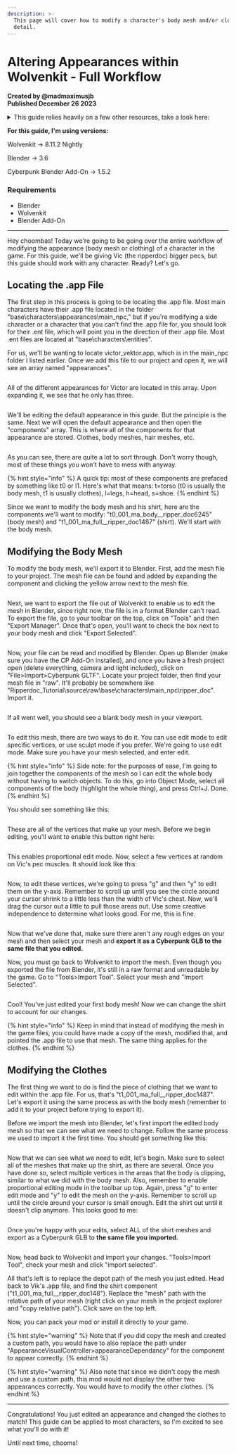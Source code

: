 ```yaml
---
description: >-
  This page will cover how to modify a character's body mesh and/or clothes, in
  detail.
---
```


# Altering Appearances within Wolvenkit - Full Workflow

**Created by @madmaximusjb**\
**Published December 26 2023**

<details>

<summary>This guide relies heavily on a few other resources, take a look here:</summary>

[Appearances: change the looks](https://wiki.redmodding.org/cyberpunk-2077-modding/for-mod-creators/modding-guides/npcs/appearances-change-the-looks#wait-this-isnt-what-i-want)\
[Creating a Mod](https://wiki.redmodding.org/wolvenkit/getting-started/creating-a-mod)\
[Exporting Characters to Blender](https://wiki.redmodding.org/wolvenkit/modding-community/exporting-to-blender)\
[Refit Clothes Easily](https://youtu.be/RK3AAfOHh40?si=2LWG72v\_aVHjhr2b)

</details>

**For this guide, I'm using versions:**

Wolvenkit -> 8.11.2 Nightly

Blender -> 3.6

Cyberpunk Blender Add-On -> 1.5.2

### Requirements

* Blender
* Wolvenkit
* Blender Add-On

***

Hey choombas! Today we're going to be going over the entire workflow of modifying the appearance (body mesh or clothing) of a character in the game. For this guide, we'll be giving Vic (the ripperdoc) bigger pecs, but this guide should work with any character. Ready? Let's go.

## Locating the .app File

The first step in this process is going to be locating the .app file. Most main characters have their .app file located in the folder "base\characters\appearances\main\_npc," but if you're modifying a side character or a character that you can't find the .app file for, you should look for their .ent file, which will point you in the direction of their .app file. Most .ent files are located at "base\characters\entities".

For us, we'll be wanting to locate victor\_vektor.app, which is in the main\_npc folder I listed earlier. Once we add this file to our project and open it, we will see an array named "appearances".

<figure><img src="../../../.gitbook/assets/image (194).png" alt=""><figcaption></figcaption></figure>

All of the different appearances for Victor are located in this array. Upon expanding it, we see that he only has three.

<figure><img src="../../../.gitbook/assets/image (195).png" alt=""><figcaption></figcaption></figure>

We'll be editing the default appearance in this guide. But the principle is the same. Next we will open the default appearance and then open the "components" array. This is where all of the components for that appearance are stored. Clothes, body meshes, hair meshes, etc.&#x20;

<figure><img src="../../../.gitbook/assets/image (196).png" alt=""><figcaption></figcaption></figure>

As you can see, there are quite a lot to sort through. Don't worry though, most of these things you won't have to mess with anyway.

{% hint style="info" %}
A quick tip: most of these components are prefaced by something like t0 or l1. Here's what that means: t=torso (t0 is usually the body mesh, t1 is usually clothes), l=legs, h=head, s=shoe.
{% endhint %}

Since we want to modify the body mesh and his shirt, here are the components we'll want to modify: "t0\_001\_ma\_body\_\_ripper\_doc6245" (body mesh) and "t1\_001\_ma\_full\_\_ripper\_doc1487" (shirt). We'll start with the body mesh.

## Modifying the Body Mesh

To modify the body mesh, we'll export it to Blender. First, add the mesh file to your project. The mesh file can be found and added by expanding the component and clicking the yellow arrow next to the mesh file.

<figure><img src="../../../.gitbook/assets/image (197).png" alt=""><figcaption></figcaption></figure>

Next, we want to export the file out of Wolvenkit to enable us to edit the mesh in Blender, since right now, the file is in a format Blender can't read. To export the file, go to your toolbar on the top, click on "Tools" and then "Export Manager". Once that's open, you'll want to check the box next to your body mesh and click "Export Selected".

<figure><img src="../../../.gitbook/assets/image (198).png" alt=""><figcaption></figcaption></figure>

Now, your file can be read and modified by Blender. Open up Blender (make sure you have the CP Add-On installed), and once you have a fresh project open (delete everything, camera and light included), click on "File>Import>Cyberpunk GLTF". Locate your project folder, then find your mesh file in "raw". It'll probably be somewhere like "Ripperdoc\_Tutorial\source\raw\base\characters\main\_npc\ripper\_doc". Import it.

<figure><img src="../../../.gitbook/assets/image (199).png" alt=""><figcaption></figcaption></figure>

If all went well, you should see a blank body mesh in your viewport.

<figure><img src="../../../.gitbook/assets/image (200).png" alt=""><figcaption></figcaption></figure>

To edit this mesh, there are two ways to do it. You can use edit mode to edit specific vertices, or use sculpt mode if you prefer. We're going to use edit mode. Make sure you have your mesh selected, and enter edit.&#x20;

{% hint style="info" %}
Side note: for the purposes of ease, I'm going to join together the components of the mesh so I can edit the whole body without having to switch objects. To do this, go into Object Mode, select all components of the body (highlight the whole thing), and press Ctrl+J. Done.
{% endhint %}

You should see something like this:

<figure><img src="../../../.gitbook/assets/image (201).png" alt=""><figcaption></figcaption></figure>

These are all of the vertices that make up your mesh. Before we begin editing, you'll want to enable this button right here:

<figure><img src="../../../.gitbook/assets/image (202).png" alt=""><figcaption></figcaption></figure>

This enables proportional edit mode. Now, select a few vertices at random on Vic's pec muscles. It should look like this:

<figure><img src="../../../.gitbook/assets/image (203).png" alt=""><figcaption></figcaption></figure>

Now, to edit these vertices, we're going to press "g" and then "y" to edit them on the y-axis. Remember to scroll up until you see the circle around your cursor shrink to a little less than the width of Vic's chest. Now, we'll drag the cursor out a little to pull those areas out. Use some creative independence to determine what looks good. For me, this is fine.

<figure><img src="../../../.gitbook/assets/image (204).png" alt=""><figcaption></figcaption></figure>

Now that we've done that, make sure there aren't any rough edges on your mesh and then select your mesh and **export it as a Cyberpunk GLB to the same file that you edited.**

Now, you must go back to Wolvenkit to import the mesh. Even though you exported the file from Blender, it's still in a raw format and unreadable by the game. Go to "Tools>Import Tool". Select your mesh and "Import Selected".

<figure><img src="../../../.gitbook/assets/image (205).png" alt=""><figcaption></figcaption></figure>

Cool! You've just edited your first body mesh! Now we can change the shirt to account for our changes.

{% hint style="info" %}
Keep in mind that instead of modifying the mesh in the game files, you could have made a copy of the mesh, modified that, and pointed the .app file to use that mesh. The same thing applies for the clothes.
{% endhint %}

## Modifying the Clothes

The first thing we want to do is find the piece of clothing that we want to edit within the .app file. For us, that's "t1\_001\_ma\_full\_\_ripper\_doc1487". Let's export it using the same process as with the body mesh (remember to add it to your project before trying to export it).

Before we import the mesh into Blender, let's first import the edited body mesh so that we can see what we need to change. Follow the same process we used to import it the first time. You should get something like this:

<figure><img src="../../../.gitbook/assets/image (206).png" alt=""><figcaption></figcaption></figure>

Now that we can see what we need to edit, let's begin. Make sure to select all of the meshes that make up the shirt, as there are several. Once you have done so, select multiple vertices in the areas that the body is clipping, similar to what we did with the body mesh. Also, remember to enable proportional editing mode in the toolbar up top. Again, press "g" to enter edit mode and "y" to edit the mesh on the y-axis. Remember to scroll up until the circle around your cursor is small enough. Edit the shirt out until it doesn't clip anymore. This looks good to me:

<figure><img src="../../../.gitbook/assets/image (207).png" alt=""><figcaption></figcaption></figure>

Once you're happy with your edits, select ALL of the shirt meshes and export as a Cyberpunk GLB to **the same file you imported.**&#x20;

<figure><img src="../../../.gitbook/assets/image (208).png" alt=""><figcaption></figcaption></figure>

Now, head back to Wolvenkit and import your changes. "Tools>Import Tool", check your mesh and click "import selected".

All that's left is to replace the depot path of the mesh you just edited. Head back to Vik's .app file, and find the shirt component ("t1\_001\_ma\_full\_\_ripper\_doc148"). Replace the "mesh" path with the relative path of your mesh (right click on your mesh in the project explorer and "copy relative path"). Click save on the top left.

Now, you can pack your mod or install it directly to your game.

{% hint style="warning" %}
Note that if you did copy the mesh and created a custom path, you would have to also replace the path under "AppearanceVisualController>appearanceDependancy" for the component to appear correctly.
{% endhint %}

{% hint style="warning" %}
Also note that since we didn't copy the mesh and use a custom path, this mod would not display the other two appearances correctly. You would have to modify the other clothes.
{% endhint %}

***

Congratulations! You just edited an appearance and changed the clothes to match! This guide can be applied to most characters, so I'm excited to see what you'll do with it!

Until next time, chooms!

